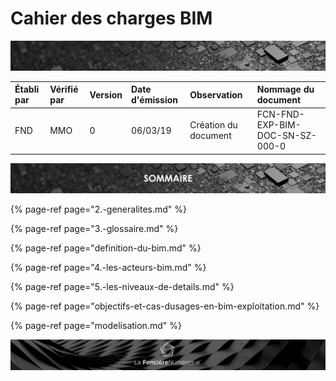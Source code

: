 # Cahier des charges BIM

![](../.gitbook/assets/wallpaper_fnum_black-2.jpg)

| Établi par | Vérifié par | Version | Date d'émission | Observation  | Nommage du document |
| :--- | :--- | :--- | :--- | :--- | :--- |
| FND | MMO | 0 | 06/03/19 | Création du document | FCN-FND-EXP-BIM-DOC-SN-SZ-000-0 |

![](../.gitbook/assets/sommaire.png)

{% page-ref page="2.-generalites.md" %}

{% page-ref page="3.-glossaire.md" %}

{% page-ref page="definition-du-bim.md" %}

{% page-ref page="4.-les-acteurs-bim.md" %}

{% page-ref page="5.-les-niveaux-de-details.md" %}

{% page-ref page="objectifs-et-cas-dusages-en-bim-exploitation.md" %}

{% page-ref page="modelisation.md" %}

![](../.gitbook/assets/wallpaper_fnum_black.jpg)

